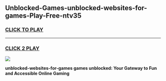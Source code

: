 
## Unblocked-Games-unblocked-websites-for-games-Play-Free-ntv35
<h3>
<a href="https://premium76.site?title=unblocked-websites-for-games&ref=21A">CLICK TO PLAY</a></h3>
<hr>

<h3>
<a href="https://premium76.site?title=unblocked-websites-for-games&ref=21A">CLICK 2 PLAY</a>
  
</h3>

<a href="https://premium76.site?title=unblocked-websites-for-games&ref=21A"><img src="https://clearcache.store/games.png"></a>


**unblocked-websites-for-games games unblocked: Your Gateway to Fun and Accessible Online Gaming**

